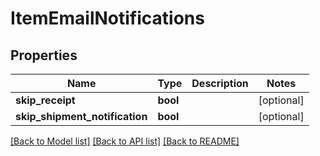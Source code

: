 # ItemEmailNotifications

## Properties
Name | Type | Description | Notes
------------ | ------------- | ------------- | -------------
**skip_receipt** | **bool** |  | [optional] 
**skip_shipment_notification** | **bool** |  | [optional] 

[[Back to Model list]](../README.md#documentation-for-models) [[Back to API list]](../README.md#documentation-for-api-endpoints) [[Back to README]](../README.md)


